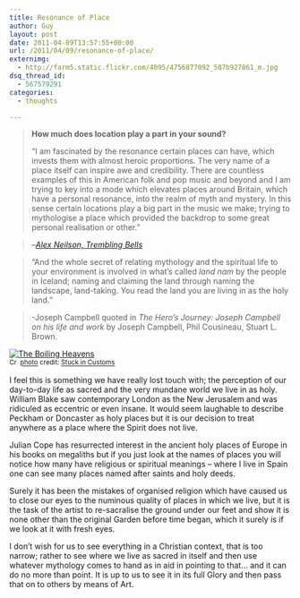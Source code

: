 ```yaml
---
title: Resonance of Place
author: Guy
layout: post
date: 2011-04-09T13:57:55+00:00
url: /2011/04/09/resonance-of-place/
externimg:
  - http://farm5.static.flickr.com/4095/4756877092_507b927861_m.jpg
dsq_thread_id:
  - 567579291
categories:
  - thoughts

---
```

> **How much does location play a part in your sound?**
> 
> &#8220;I am fascinated by the resonance certain places can have, which invests them with almost heroic proportions. The very name of a place itself can inspire awe and credibility. There are countless examples of this in American folk and pop music and beyond and I am trying to key into a mode which elevates places around Britain, which have a personal resonance, into the realm of myth and mystery. In this sense certain locations play a big part in the music we make; trying to mythologise a place which provided the backdrop to some great personal realisation or other.&#8221;
  
> &#8211;_<a href="http://www.theskinny.co.uk/music/interviews/trembling-bells-alex-neilson-i-d-probably-be-a-professional-footballer-if-it-wasn-t-for-trout-mask-replica" target="_blank">Alex Neilson, Trembling Bells</a>_

<!--more-->

> &#8220;And the whole secret of relating mythology and the spiritual life to your environment is involved in what&#8217;s called _land nam_ by the people in Iceland; naming and claiming the land through naming the landscape, land-taking. You read the land you are living in as the holy land.&#8221;
  
> -Joseph Campbell quoted in _The Hero&#8217;s Journey: Joseph Campbell on his life and work_ by Joseph Campbell, Phil Cousineau, Stuart L. Brown.

<a href="https://www.flickr.com/photos/95572727@N00/4756877092/" title="The Boiling Heavens" target="_blank"><img src="http://farm5.static.flickr.com/4095/4756877092_507b927861_m.jpg" alt="The Boiling Heavens" border="0" /></a>  
<small><a href="http://creativecommons.org/licenses/by-nc-sa/2.0/" title="Attribution-NonCommercial-ShareAlike License" target="_blank"><img src="https://2018.guyjames.com/wp-content/plugins/photo-dropper/images/cc.png" alt="Creative Commons License" border="0" width="16" height="16" align="absmiddle" /></a> <a href="http://www.photodropper.com/photos/" target="_blank">photo</a> credit: <a href="https://www.flickr.com/photos/95572727@N00/4756877092/" title="Stuck in Customs" target="_blank">Stuck in Customs</a></small>

I feel this is something we have really lost touch with; the perception of our day-to-day life as sacred and the very mundane world we live in as holy. William Blake saw contemporary London as the New Jerusalem and was ridiculed as eccentric or even insane. It would seem laughable to describe Peckham or Doncaster as holy places but it is our decision to treat anywhere as a place where the Spirit does not live.

Julian Cope has resurrected interest in the ancient holy places of Europe in his books on megaliths but if you just look at the names of places you will notice how many have religious or spiritual meanings &#8211; where I live in Spain one can see many places named after saints and holy deeds.

Surely it has been the mistakes of organised religion which have caused us to close our eyes to the numinous quality of places in which we live, but it is the task of the artist to re-sacralise the ground under our feet and show it is none other than the original Garden before time began, which it surely is if we look at it with fresh eyes.

I don&#8217;t wish for us to see everything in a Christian context, that is too narrow; rather to see where we live as sacred in itself and then use whatever mythology comes to hand as in aid in pointing to that&#8230; and it can do no more than point. It is up to us to see it in its full Glory and then pass that on to others by means of Art.

<div id="gsWidget">
</div>